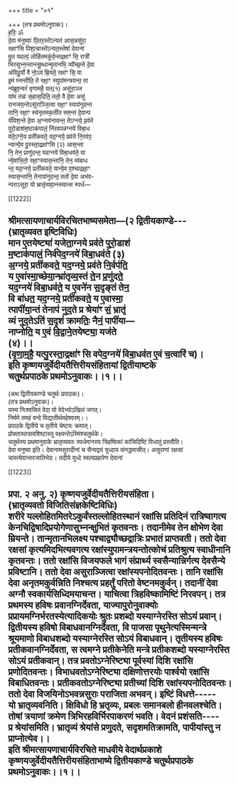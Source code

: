 +++
title = "०१"

+++
(तत्र प्रथमोऽनुवाकः)।  
ह॒रिः॒ ॐ  
दे॒वा म॑नुष्याः॑ पि॒तर॒स्ते॑ऽन्यत॑ आस॒न्नसु॑रा॒  
रक्षाꣳ॑सि पिशा॒चास्ते॑ऽन्यत॒स्तेषां॑ देवाना॑  
मु॒त यदल्पं॒ लोहि॑तमकु॑र्व॒न्तद्रक्षाꣳ॑ सि॒ रात्री॑  
भिरसुभ्न॒न्तान्त्सु॒ब्धान्मृ॒तानभि॒ व्यौ॑च्छ॒त्ते दे॒वा  
अ॑विदु॒र्यो वै नो॒ऽयं म्रि॒यते॒ रक्षा॑ꣳ सि॒ वा  
इ॒मं घ्नन्तीति॒ ते रक्षा॒ꣳ स्युपा॑मन्त्रयन्त॒ ता  
न्य॑ब्रुव॒न्वरं॑ वृणामहै॒ यत्(१) असु॑रा॒ञ्ज  
या॑म तन्नः॑ स॒हास॒दिति॒ ततो॒ वै दे॒वा असु॑  
रानजय॒न्तेऽसु॑राञ्जि॒त्वा रक्षा॒ꣳ स्यपा॑नुदन्त  
तानि॒ रक्षा॒ꣳ स्य॑नृतमक॒ती॑त सम॒न्तं दे॒वान्प  
र्य॑विश॒न्ते दे॒वा अ॒ग्नाव॑नायन्त॒ ते॑ऽग्नये॒ प्र॒व॑ते  
पुरो॒डाश॑म॒ष्टाक॑पालं॒ नि॑रवपन्नग्नये॑ विबा॒ध  
व॑ते॒ऽग्ने॒य प्रती॑कवते॒ यद॒ग्नये॒ प्रव॑ते नि॒रव॑प॒  
न्यान्ये॒व पु॒रस्ता॒द्रक्षा॑ꣳसि (२) आस॒न्ता  
नि॒ तेन॒ प्राणु॑दन्त॒ यदग्नये॑ विबा॒धव॑ते॒ या  
न्ये॒वाभि॒तो॒ रक्षा॒ꣳस्यास॒न्तानि॒ तेन॒ व्य॑बाध  
न्त॒ यद॒ग्नये॒ प्रती॑कवते॒ यान्ये॒व प॒श्चाद्रक्षा॒ꣳ  
स्यास॒न्तानि॒ तेनापा॑नुदन्त॒ ततो॑ दे॒वा अभ॑व-  
न्पराऽसुरा॒ यो भ्रातृ॑व्यवा॒न्त्स्यात्स स्पर्ध॑—

[[1222]]

श्रीमत्सायणाचार्यविरचितभाष्यसमेता—(२ द्वितीयकाण्डे---  
(भ्रातृव्यवत इष्टिविधिः)  
मान ए॒तयेष्ट्या॑ यजेता॒ग्नये प्रव॑ते पुरो॒डाश॑  
म॒ष्टाक॑पालं॒ निर्व॑पेद॒ग्नये॑ विबा॒धव॑ते (३)  
अ॒ग्नये॒ प्रती॑कवते॒ यद॒ग्नये॒ प्रव॑ते नि॒र्वप॑ति॒  
य ए॒वा॑स्मा॒च्छेया॒न्भ्रा॑तृव्य॒स्तं ते॒न प्र॒णु॑दते॒  
यद॒ग्नये॑ विबा॒धव॑ते॒ य ए॒वने॑न स॒दृङ्तं तेन॒  
वि बा॑धत॒ यद॒ग्नये॒ प्रती॑कवते॒ य ए॒वास्मा॒  
त्पापी॑या॒न्तं तेनाप॑ नुद॒ते प्र श्रेया॑ꣳ सं॒ भ्रातृ॑  
व्यं नुद॒तेऽति॑ स॒दृशं॑ क्रामतिः॒ नैनं॒ पापी॑या—  
नाप्नोति॒ य ए॒वं वि॒द्वाने॒तयेष्ट्या॒ यज॑ते  
(४)।।  
(वृ॒णा॒म॒है॒ यत्पु॒रस्ता॒द्रक्षा॑ꣳ सि वपेद॒ग्नये॑ विबा॒धव॑त ए॒वं च॒त्वारि॑ च)।  
इति कृष्णयजुर्वेदीयतैत्तिरीयसंहितायां द्वितीयाष्टके  
चतुर्थप्रपाठके प्रथमोऽनुवाकः।।१।।  
--------  
(अथ द्वितीयकाण्डे चतुर्थः प्रपाठकः)।  
(तत्र प्रथमोऽनुवाकः)।  
यस्य निःश्वसितं वेदा यो वेदेभ्योऽखिलं जगत्।  
निर्ममे तमहं वन्दे विद्यातीर्थमहेश्वरम्।।  
प्रपाठके द्वितीये च तृतीये चेष्टयः क्रमात्।  
प्रोक्तास्तत्रावशिष्टास्तु वक्ष्यन्तेऽस्मिंश्चतुर्थके।  
चतुर्थस्य प्रथमानुवाके भ्रातृव्यवतः स्पर्धमानस्य त्रिहष्विकां कांचिदिष्टिं विधातुं प्रस्तौति।  
देवा मनुष्या इति। देवानामसुरादीनां च सैन्यद्वयं युध्दाय संनद्धमासीत्। असुराणां रक्षसां चास्त्येवान्तरजातिभेदः। तदीये युध्दे स्वल्पप्रहारेण देवानां

[[1223]]

प्रपा. २ अनु. २) कृष्णयजुर्वेदीयतैत्तिरीयसंहिता।  
(भ्रातृव्यवतो विजितिसंज्ञकेष्टिविधिः)  
शरीरे यल्लोहितमितरेऽकुर्वंस्तल्लोहितस्थानं रक्षांसि प्रतिदिनं रात्रिष्वागत्य केनचिद्विषादिप्रयोगेणासुभ्नन्क्षुभितं कृतवन्तः। तदानीमेव तेन क्षोभेण देवा म्रियन्ते। तान्मृतानभिलक्ष्य पश्चाद्व्यौच्छद्रात्रिः प्रभातं प्राप्तवती। ततो देवा रक्षसां कृत्यमिदभित्यवगत्य रक्षांस्युपामन्त्रयन्तोत्कोचं प्रतिश्रुत्य स्वाधीनानि कृतवन्तः। ततो रक्षांसि विजयफले भागं संप्रार्थ्य स्वसैन्यान्निर्गत्य देवसैन्ये प्रविष्टानि। ततो देवा असुराञ्जित्वा रक्षांस्यपनोदितवन्तः। तानि रक्षांसि देवा अनृतमकुर्वन्निति निश्चत्य प्रहर्तुं परितो वेष्टनमकुर्वन्। तदानीं देवा अग्नौ स्वकार्यसिध्दिमयाचन्त। याचित्वा त्रिहविष्कामिष्टिं निरवपन्। तत्र प्रथमस्य हविषः प्रवानग्निर्देवता, याज्यापुरोनुवाक्योः प्रप्रायमग्निर्भरतस्येत्यादिकयोः श्रुतः प्रशब्दो यस्याग्नेरस्ति सोऽयं प्रवान्। द्वितीयस्य हविषो विबाधवानग्निर्देवता, वि पाजसा पृथुनेत्यस्मिन्मन्त्रे श्रूयमाणो विबाधशब्दो यस्याग्नेरस्ति सोऽयं विबाधवान्। तृतीयस्य हविषः प्रतीकवानग्निर्देवता, स त्वमग्ने प्रतीकेनेति मन्त्रे प्रतीकशब्दो यस्याग्नेरस्ति सोऽयं प्रतीकवान्। तत्र प्रवतोऽग्नेरिष्ट्या पूर्वस्यां दिशि रक्षांसि प्रणोदितवन्तः। विभाधवतोऽग्नेरिष्ट्या दक्षिणोत्तरयोः पार्श्वयो रक्षांसि विबाधितवन्तः। प्रतीकवतोऽग्नेरिष्ट्या प्रतीच्यां दिशि रक्षांस्यपनोदितवन्तः। ततो देवा विजयिनोऽभवन्नसुराः पराजिता अभवन्। इष्टिं विधत्ते-----  
यो भ्रातृव्यवनिति। क्षिविधो हि भ्रतृव्यः, प्रबलः समानबलो हीनवलश्चेति। तोषां त्रयाणां क्रमेण त्रिभिरहविर्भिरपाकरणं भवति। वेदनं प्रशंसति----  
प्र श्रेयांसमिति। भ्रातृव्यं श्रेयांसे प्रणुदते, सदृशमतिक्रामति, पापीयांस्तु न प्राप्नोत्येव।।  
इति श्रीमत्सायणाचार्यविरचिते माधवीये वेदार्थप्रकाशे कृष्णयजुर्वेदीयतैत्तिरीयसंहिताभाष्ये द्वितीयकाण्डे चतुर्थप्रपाठके  
प्रथमोऽनुवाकः।।१।।  
---------  
